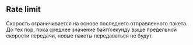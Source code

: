 ## Rate limit  

Скорость ограничивается на основе последнего отправленного пакета. До тех пор, пока среднее значение байт/cекунду выше предельной скорости передачи, новые пакеты передаваться не будут.
